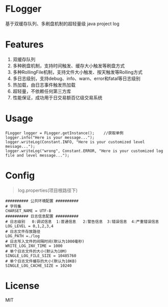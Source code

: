 # FLogger
基于双缓存队列、多刷盘机制的超轻量级 java project log

# Features
1. 双缓存队列
2. 多种刷盘机制，支持时间触发、缓存大小触发等刷盘方式
3. 多种RollingFile机制，支持文件大小触发、按天触发等Rolling方式
4. 多日志级别，支持debug、info、warn、error和fatal等日志级别
5. 热加载，由日志事件触发热加载
6. 超轻量，不依赖任何第三方库
7. 性能保证，成功用于日交易额百亿级交易系统
    

# Usage  
```
FLogger logger = FLogger.getInstance();    //获取单例
logger.info("Here is your message..."); 
logger.writeLog(Constant.INFO, "Here is your customized level message...");
logger.writeLog("wrong", Constant.ERROR, "Here is your customized log file and level message...");
```

# Config
>log.properties(项目根路径下)

```
########## 公共环境配置 ##########
# 字符集
CHARSET_NAME = UTF-8
########## 日志信息配置 ##########
# 日志级别   0:调试信息  1:普通信息   2:警告信息  3:错误信息  4:严重错误信息 
LOG_LEVEL = 0,1,2,3,4
# 日志文件存放路径
LOG_PATH =./log
# 日志写入文件的间隔时间(默认为1000毫秒)
WRITE_LOG_INV_TIME = 1000
# 单个日志文件的大小(默认为10M)
SINGLE_LOG_FILE_SIZE = 10485760
# 单个日志文件缓存的大小(默认为10KB)
SINGLE_LOG_CACHE_SIZE = 10240
```  
  
# License
MIT  

